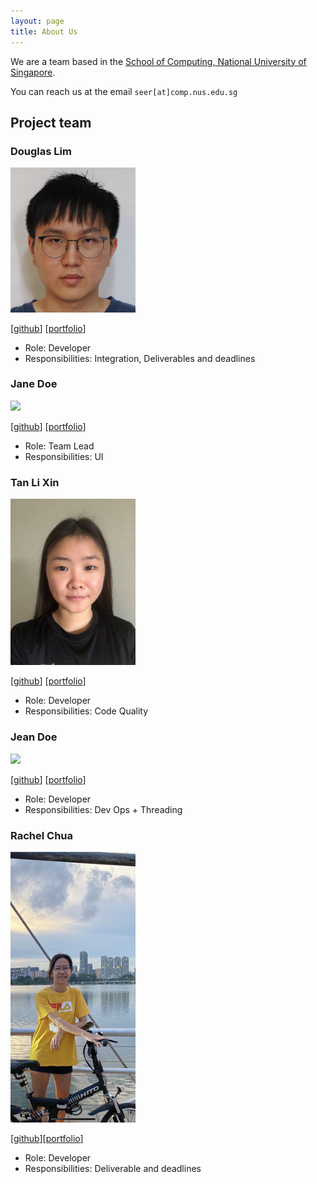 ```yaml
---
layout: page
title: About Us
---
```


We are a team based in the [School of Computing, National University of Singapore](http://www.comp.nus.edu.sg).

You can reach us at the email `seer[at]comp.nus.edu.sg`

## Project team

### Douglas Lim

<img src="images/dlimyy.png" width="200px">

[[github](https://github.com/dlimyy)]
[[portfolio](team/dlimyy.md)]

* Role: Developer
* Responsibilities: Integration, Deliverables and deadlines

### Jane Doe

<img src="images/johndoe.png" width="200px">

[[github](http://github.com/johndoe)]
[[portfolio](team/johndoe.md)]

* Role: Team Lead
* Responsibilities: UI

### Tan Li Xin

<img src="images/tlx02.png" width="200px">


[[github](http://github.com/tlx02)] 
[[portfolio](team/tlx02.md)]


* Role: Developer
* Responsibilities: Code Quality

### Jean Doe

<img src="images/johndoe.png" width="200px">

[[github](http://github.com/johndoe)]
[[portfolio](team/johndoe.md)]

* Role: Developer
* Responsibilities: Dev Ops + Threading

### Rachel Chua

<img src="images/rachelchua.png" width="200px">

[[github](http://github.com/RachelChua)][[portfolio](team/rachelchua.md)]

* Role: Developer
* Responsibilities: Deliverable and deadlines
